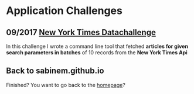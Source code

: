 # Application Challenges

## 09/2017 [New York Times Datachallenge](https://github.com/sabinem/nytimes_challenge)
In this challenge I wrote a command line tool that fetched **articles for given search parameters in batches** of 10 records from the **New York Times Api**

## Back to sabinem.github.io
Finished? You want to go back to the [homepage](index.md)?
